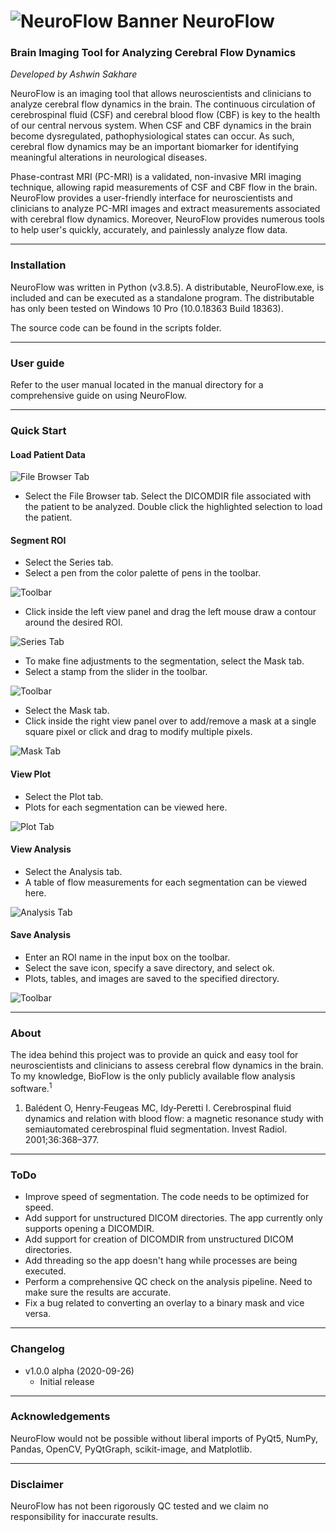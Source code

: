 # ![NeuroFlow Banner](./readme/Logo.png) NeuroFlow
### Brain Imaging Tool for Analyzing Cerebral Flow Dynamics

_Developed by Ashwin Sakhare_

NeuroFlow is an imaging tool that allows neuroscientists and clinicians to analyze cerebral flow dynamics in the brain. The continuous circulation of cerebrospinal fluid (CSF) and cerebral blood flow (CBF) is key to the health of our central nervous system. When CSF and CBF dynamics in the brain become dysregulated, pathophysiological
states can occur. As such, cerebral flow dynamics may be an important biomarker for identifying meaningful alterations in neurological diseases.

Phase-contrast MRI (PC-MRI) is a validated, non-invasive MRI imaging technique, allowing rapid measurements of CSF and CBF flow in the brain. NeuroFlow provides a user-friendly interface for neuroscientists and clinicians to analyze PC-MRI images and extract measurements associated with cerebral flow dynamics. Moreover, NeuroFlow provides numerous tools to help user's quickly, accurately, and painlessly analyze flow data.

- - - -

### Installation

NeuroFlow was written in Python (v3.8.5). A distributable, NeuroFlow.exe, is included and can be executed as a standalone program. The distributable has only been tested on Windows 10 Pro (10.0.18363 Build 18363).

The source code can be found in the scripts folder.

- - - -

### User guide

Refer to the user manual located in the manual directory for a comprehensive guide on using NeuroFlow.

- - - -

### Quick Start

#### Load Patient Data

![File Browser Tab](./readme/FileBrowser.png)

* Select the File Browser tab. Select the DICOMDIR file associated with the patient to be analyzed. Double click the highlighted selection to load the patient.

#### Segment ROI

* Select the Series tab.
* Select a pen from the color palette of pens in the toolbar.

![Toolbar](./readme/Pen.png)

* Click inside the left view panel and drag the left mouse draw a contour around the desired ROI.

![Series Tab](./readme/Segmentation.png)

* To make fine adjustments to the segmentation, select the Mask tab.
* Select a stamp from the slider in the toolbar.

![Toolbar](./readme/Stamp.png)

* Select the Mask tab.
* Click inside the right view panel over to add/remove a mask at a single square pixel or click and drag to modify multiple pixels.

![Mask Tab](./readme/Mask.png)

#### View Plot

* Select the Plot tab.
* Plots for each segmentation can be viewed here.

![Plot Tab](./readme/Plot.png)

#### View Analysis

* Select the Analysis tab.
* A table of flow measurements for each segmentation can be viewed here.

![Analysis Tab](./readme/Analysis.png)

#### Save Analysis

* Enter an ROI name in the input box on the toolbar.
* Select the save icon, specify a save directory, and select ok.
* Plots, tables, and images are saved to the specified directory.

![Toolbar](./readme/Save.png)

- - - -

### About

The idea behind this project was to provide an quick and easy tool for neuroscientists and clinicians to assess cerebral flow dynamics in the brain. To my knowledge, BioFlow is the only publicly available flow analysis software.<sup>1</sup>

1. Balédent O, Henry‐Feugeas MC, Idy‐Peretti I. Cerebrospinal fluid dynamics and relation with blood flow: a magnetic resonance study with semiautomated cerebrospinal fluid segmentation. Invest Radiol. 2001;36:368–377.

- - - -

### ToDo

- Improve speed of segmentation. The code needs to be optimized for speed.
- Add support for unstructured DICOM directories. The app currently only supports opening a DICOMDIR.
- Add support for creation of DICOMDIR from unstructured DICOM directories.
- Add threading so the app doesn't hang while processes are being executed.
- Perform a comprehensive QC check on the analysis pipeline. Need to make sure the results are accurate.
- Fix a bug related to converting an overlay to a binary mask and vice versa. 

- - - -

### Changelog

* v1.0.0 alpha (2020-09-26)
  * Initial release
  
- - - -

### Acknowledgements

NeuroFlow would not be possible without liberal imports of PyQt5, NumPy, Pandas, OpenCV, PyQtGraph, scikit-image, and Matplotlib. 

- - - -

### Disclaimer

NeuroFlow has not been rigorously QC tested and we claim no responsibility for inaccurate results.

